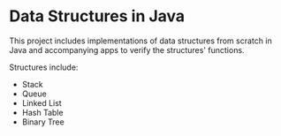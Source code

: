 # Data Structures in Java

This project includes implementations of data structures from scratch in Java and accompanying apps to verify the structures' functions.

Structures include:

* Stack
* Queue
* Linked List
* Hash Table
* Binary Tree
